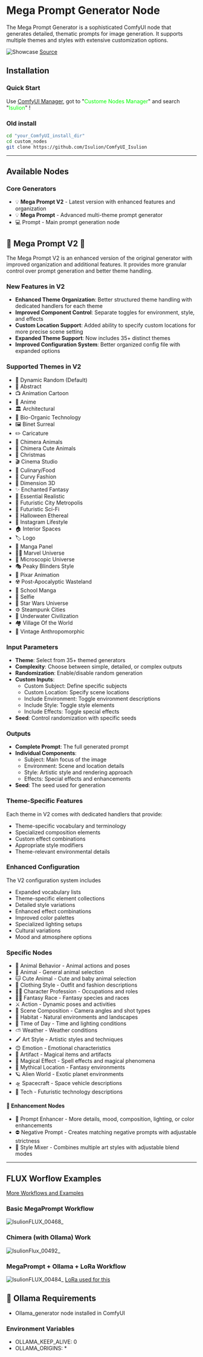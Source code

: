 # Mega Prompt Generator Node

The Mega Prompt Generator is a sophisticated ComfyUI node that generates detailed, thematic prompts for image generation. It supports multiple themes and styles with extensive customization options.

![Showcase](https://github.com/user-attachments/assets/56d69f0a-d840-42de-93ef-5378293263ee)
[Source](https://civitai.com/user/Isulion/images?sort=Newest)

## Installation

### Quick Start

Use [ComfyUI Manager](https://github.com/ltdrdata/ComfyUI-Manager), got to "<span style="color: #00ff00">Custome Nodes Manager</span>" and search  "<span style="color: #00ff00">Isulion</span>" !

### Old install

```bash
cd "your_ComfyUI_install_dir"
cd custom_nodes
git clone https://github.com/Isulion/ComfyUI_Isulion
```

--------------

## Available Nodes

### Core Generators

- 💡 **Mega Prompt V2** - Latest version with enhanced features and organization
- 💡 **Mega Prompt** - Advanced multi-theme prompt generator
- 💻 Prompt - Main prompt generation node

## 🎯 Mega Prompt V2 🎯

The Mega Prompt V2 is an enhanced version of the original generator with improved organization and additional features. It provides more granular control over prompt generation and better theme handling.

### New Features in V2

- **Enhanced Theme Organization**: Better structured theme handling with dedicated handlers for each theme
- **Improved Component Control**: Separate toggles for environment, style, and effects
- **Custom Location Support**: Added ability to specify custom locations for more precise scene setting
- **Expanded Theme Support**: Now includes 35+ distinct themes
- **Improved Configuration System**: Better organized config file with expanded options

### Supported Themes in V2

- 🎲 Dynamic Random (Default)
- 🎨 Abstract
- 📺 Animation Cartoon
- 🎌 Anime
- 🏛️ Architectural
- 🧬 Bio-Organic Technology
- 🖼️ Binet Surreal
- ✏️ Caricature
- 🦄 Chimera Animals
- 🐰 Chimera Cute Animals
- 🎅 Christmas
- 🎬 Cinema Studio
- 🍳 Culinary/Food
- 👗 Curvy Fashion
- 💠 Dimension 3D
- ✨ Enchanted Fantasy
- 📸 Essential Realistic
- 🌆 Futuristic City Metropolis
- 🚀 Futuristic Sci-Fi
- 👻 Halloween Ethereal
- 👙 Instagram Lifestyle
- 🏠 Interior Spaces
- 🏷️ Logo
- 📖 Manga Panel
- 🦸‍♂️ Marvel Universe
- 🔬 Microscopic Universe
- 🎭 Peaky Blinders Style
- 💫 Pixar Animation
- ☢️ Post-Apocalyptic Wasteland
- 🏫 School Manga
- 📱 Selfie
- 🖤 Star Wars Universe
- ⚙️ Steampunk Cities
- 🌊 Underwater Civilization
- 🏘️ Village Of the World
- 🧸 Vintage Anthropomorphic

### Input Parameters

- **Theme**: Select from 35+ themed generators
- **Complexity**: Choose between simple, detailed, or complex outputs
- **Randomization**: Enable/disable random generation
- **Custom Inputs**:
  - Custom Subject: Define specific subjects
  - Custom Location: Specify scene locations
  - Include Environment: Toggle environment descriptions
  - Include Style: Toggle style elements
  - Include Effects: Toggle special effects
- **Seed**: Control randomization with specific seeds

### Outputs

- **Complete Prompt**: The full generated prompt
- **Individual Components**:
  - Subject: Main focus of the image
  - Environment: Scene and location details
  - Style: Artistic style and rendering approach
  - Effects: Special effects and enhancements
- **Seed**: The seed used for generation

### Theme-Specific Features

Each theme in V2 comes with dedicated handlers that provide:

- Theme-specific vocabulary and terminology
- Specialized composition elements
- Custom effect combinations
- Appropriate style modifiers
- Theme-relevant environmental details

### Enhanced Configuration

The V2 configuration system includes

- Expanded vocabulary lists
- Theme-specific element collections
- Detailed style variations
- Enhanced effect combinations
- Improved color palettes
- Specialized lighting setups
- Cultural variations
- Mood and atmosphere options

### Specific Nodes

- 🦊 Animal Behavior - Animal actions and poses
- 🦁 Animal - General animal selection
- 🐱 Cute Animal - Cute and baby animal selection
- 👔 Clothing Style - Outfit and fashion descriptions
- 👨‍🍳 Character Profession - Occupations and roles
- 🧝‍♂️ Fantasy Race - Fantasy species and races
- ⚔️ Action - Dynamic poses and activities
- 🎥 Scene Composition - Camera angles and shot types
- 🌲 Habitat - Natural environments and landscapes
- 🌅 Time of Day - Time and lighting conditions
- ⛅ Weather - Weather conditions
- 🖌️ Art Style - Artistic styles and techniques
- 😊 Emotion - Emotional characteristics
- 🏰 Artifact - Magical items and artifacts
- 🌟 Magical Effect - Spell effects and magical phenomena
- 🏰 Mythical Location - Fantasy environments
- 🪐 Alien World - Exotic planet environments
- 🛸 Spacecraft - Space vehicle descriptions
- 🤖 Tech - Futuristic technology descriptions

#### 🔧 Enhancement Nodes

- 📝 Prompt Enhancer - More details, mood, composition, lighting, or color enhancements
- ⛔ Negative Prompt - Creates matching negative prompts with adjustable strictness
- 🎨 Style Mixer - Combines multiple art styles with adjustable blend modes

--------------

## FLUX Worflow Examples

[More Workflows and Examples](https://civitai.com/articles/8673/discover-the-mega-prompt-generator-for-comfyui)

### Basic MegaPrompt Workflow

![IsulionFLUX_00468_](https://github.com/user-attachments/assets/91e7db26-9315-45d3-8461-83f0bba457b1)

### Chimera (with Ollama) Work

![IsulionFlux_00492_](https://github.com/user-attachments/assets/0e097a70-3821-4440-94d9-589703ab7ad1)

### MegaPrompt + Ollama + LoRa Workflow

![IsulionFLUX_00484_](https://github.com/user-attachments/assets/6cbc3ea8-650b-44b3-9a59-a3476a7e513c)
[LoRa used for this](https://civitai.com/models/673513/will-smith-flux-dev-lora)

## 🦙 Ollama Requirements

- Ollama_generator node installed in ComfyUI

### Environment Variables

- OLLAMA_KEEP_ALIVE: 0
- OLLAMA_ORIGINS: *
